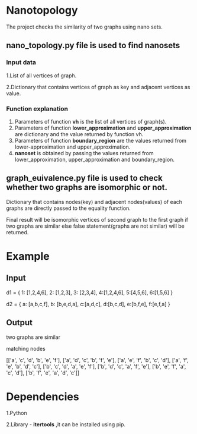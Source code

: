 # Nanotopology
The project checks the similarity of two graphs using nano sets.

## nano_topology.py file is used to find nanosets

### Input data
1.List of all vertices of graph.

2.Dictionary that contains vertices of graph as key and adjacent vertices as value.

### Function explanation
1. Parameters of function **vh** is the list of all vertices of graph(s).
2. Parameters of function **lower_approximation** and **upper_approximation** are dictionary and the value returned by 
   function vh.   
3. Parameters of function **boundary_region** are the values returned from lower-approximation and upper_approximation.   
4. **nanoset** is obtained by passing the values returned from lower_approximation, upper_approximation and boundary_region.

## graph_euivalence.py file is used to check whether two graphs are isomorphic or not.
Dictionary that contains nodes(key) and adjacent nodes(values) of each graphs are directly passed to the equality function. 

Final result will be isomorphic vertices of second graph to the first graph if two graphs are similar else false statement(graphs are not similar) will be returned.

# Example
## Input
d1 = { 1: [1,2,4,6], 2: [1,2,3], 3: [2,3,4], 4:[1,2,4,6], 5:[4,5,6], 6:[1,5,6] } 

d2 = { a: [a,b,c,f], b: [b,e,d,a], c:[a,d,c], d:[b,c,d], e:[b,f,e], f:[e,f,a] }

## Output
two graphs are similar

matching nodes

[['a', 'c', 'd', 'b', 'e', 'f'], ['a', 'd', 'c', 'b', 'f', 'e'], ['a', 'e', 'f', 'b', 'c', 'd'], ['a', 'f', 'e', 'b', 'd', 'c'], ['b', 'c', 'd', 'a', 'e', 'f'], ['b', 'd', 'c', 'a', 'f', 'e'], ['b', 'e', 'f', 'a', 'c', 'd'], ['b', 'f', 'e', 'a', 'd', 'c']] 


# Dependencies

1.Python

2.Library - **itertools** ,it can be installed using pip.
